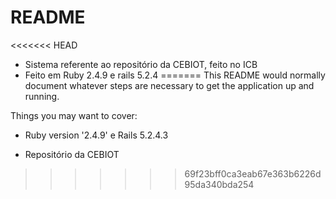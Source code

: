 # README

<<<<<<< HEAD
* Sistema referente ao repositório da CEBIOT, feito no ICB
* Feito em Ruby 2.4.9 e rails 5.2.4
=======
This README would normally document whatever steps are necessary to get the
application up and running.

Things you may want to cover:

* Ruby version '2.4.9' e Rails 5.2.4.3

* Repositório da CEBIOT
>>>>>>> 69f23bff0ca3eab67e363b6226d95da340bda254
